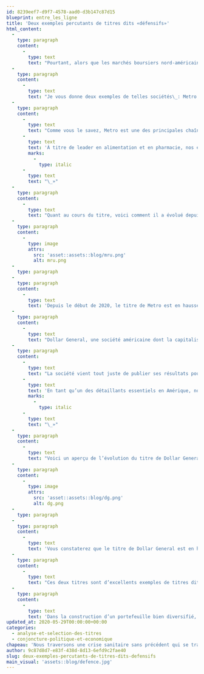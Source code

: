 ```yaml
---
id: 8239eef7-d9f7-4578-aad0-d3b147c87d15
blueprint: entre_les_ligne
title: 'Deux exemples percutants de titres dits «défensifs»'
html_content:
  -
    type: paragraph
    content:
      -
        type: text
        text: "Pourtant, alors que les marchés boursiers nord-américains accusaient des reculs de plus de 30\_% par rapport à leur sommet, certains titres boursiers ont non seulement bien résisté à la baisse, mais ils atteignent aujourd’hui des sommets historiques. Voilà la définition d’un titre réellement défensif."
  -
    type: paragraph
    content:
      -
        type: text
        text: "Je vous donne deux exemples de telles sociétés\_: Metro («\_MRU\_») et Dollar General («\_DG\_»), deux titres que nous possédons dans nos portefeuilles sous gestion."
  -
    type: paragraph
    content:
      -
        type: text
        text: "Comme vous le savez, Metro est une des principales chaînes d’épiceries au Canada. À mon avis, c’est probablement la société la mieux gérée du secteur au Canada, possiblement en Amérique du Nord. Or, pendant la crise, les ventes de Metro ont explosé à la hausse. À son plus récent trimestre, qui a pris fin le 14 mars dernier (on parle donc de près de deux semaines touchées par la pandémie pour la période), les ventes par épiceries comparables de Metro ont augmenté de 9,7\_%. De plus, lors de la conférence téléphonique qui a suivi la publication de ces résultats, la direction a indiqué que les ventes par magasins comparables ont enregistré une progression de 25 % durant le mois qui a suivi la fin du plus récent trimestre. En dépit de dépenses plus élevées en raison des normes sanitaires imposées par le gouvernement, les bénéfices par action se sont élevés à 0,69\_$ au trimestre, en hausse de 20,4\_% par rapport à un an plus tôt. Dans le communiqué annonçant ces résultats, M. Eric La Flèche, président et chef de la direction de Metro, a écrit\_: «\_"
      -
        type: text
        text: 'À titre de leader en alimentation et en pharmacie, nos équipes se consacrent pleinement à combler les besoins essentiels de nos clients de manière sécuritaire et responsable.'
        marks:
          -
            type: italic
      -
        type: text
        text: "\_»"
  -
    type: paragraph
    content:
      -
        type: text
        text: "Quant au cours du titre, voici comment il a évolué depuis le début de l’année par rapport à l’indice boursier canadien (S&P/TSX)\_:"
  -
    type: paragraph
    content:
      -
        type: image
        attrs:
          src: 'asset::assets::blog/mru.png'
          alt: mru.png
  -
    type: paragraph
  -
    type: paragraph
    content:
      -
        type: text
        text: 'Depuis le début de 2020, le titre de Metro est en hausse de 6,5 % comparativement à une baisse de 11,3 % pour l’indice canadien. Vous remarquerez aussi que le titre a surtout bien fait lorsque l’indice canadien a le plus durement chuté, au début de la pandémie. Le 23 mars, alors que l’indice canadien perdait quelque 30 % de sa valeur, le titre de Metro accusait un recul de seulement 3,3 % depuis le début de 2020. Vous noterez aussi que le titre de Metro a beaucoup moins bien fait à partir du moment où le marché boursier a commencé à rebondir des bas-fonds.'
  -
    type: paragraph
    content:
      -
        type: text
        text: "Dollar General, une société américaine dont la capitalisation boursière atteint près de 46\_G$\_US, est une chaîne de plus de 16\_000 magasins aux États-Unis. À l’instar de Dollarama, les magasins de Dollar General offrent des marchandises à prix modiques, mais la différence est que son offre est en grande partie axée sur les aliments. De plus, les magasins de Dollar General sont généralement localisés dans des quartiers moins nantis ou en région rurale."
  -
    type: paragraph
    content:
      -
        type: text
        text: "La société vient tout juste de publier ses résultats pour le trimestre clos le 1er mai dernier. La période nous procure donc une bonne idée de l’impact de la pandémie sur ses résultats. Or, pour la période, les ventes par magasins comparables ont bondi d’un impressionnant 21,7\_% par rapport à un an plus tôt et les bénéfices par action affichent une progression de 73,0\_%. Commentant ces résultats, le président de la société a dit\_: «\_"
      -
        type: text
        text: 'En tant qu’un des détaillants essentiels en Amérique, nous croyons que notre réseau unique de magasins nous positionne bien pour continuer à offrir valeur et proximité à nos clients, surtout pendant une période où ils en ont particulièrement besoin.'
        marks:
          -
            type: italic
      -
        type: text
        text: "\_»"
  -
    type: paragraph
    content:
      -
        type: text
        text: "Voici un aperçu de l’évolution du titre de Dollar General depuis le début de 2020 en comparaison à l’indice américain S&P\_500\_:"
  -
    type: paragraph
    content:
      -
        type: image
        attrs:
          src: 'asset::assets::blog/dg.png'
          alt: dg.png
  -
    type: paragraph
  -
    type: paragraph
    content:
      -
        type: text
        text: 'Vous constaterez que le titre de Dollar General est en hausse de 22,3% depuis le début de l’année, alors que l’indice S&P 500 accuse un recul de 6,3 %. Au pire de la baisse, le 23 mars dernier, le titre était en baisse de près de 10 % depuis le début de 2020 comparativement à une chute de plus de 30 % pour l’indice américain.'
  -
    type: paragraph
    content:
      -
        type: text
        text: "Ces deux titres sont d’excellents exemples de titres dits «\_défensifs\_». Même dans les conditions économiques les plus difficiles, les gens doivent continuer à manger et plusieurs favoriseront les magasins à escompte."
  -
    type: paragraph
    content:
      -
        type: text
        text: 'Dans la construction d’un portefeuille bien diversifié, un investisseur devrait à mon avis chercher à avoir une bonne proportion de son portefeuille dans des titres défensifs. Toutefois, il ne devrait pas détenir uniquement ce genre de titres car ils ont tendance à faire beaucoup moins bien lorsque l’économie se porte bien et que les marchés boursiers sont à la hausse. C’est le secret d’une saine diversification.'
updated_at: 2020-05-29T00:00:00+00:00
categories:
  - analyse-et-selection-des-titres
  - conjoncture-politique-et-economique
chapeau: 'Nous traversons une crise sanitaire sans précédent qui se traduit par une crise économique exceptionnelle. Jamais n’a-t-on vu le taux de chômage exploser comme on l’a vu au cours des dernières semaines. Même pendant la Grande Dépression des années 1930.'
author: 9c87d8d7-e83f-438d-8d13-6efd9c2fae40
slug: deux-exemples-percutants-de-titres-dits-defensifs
main_visual: 'assets::blog/defence.jpg'
---
```

